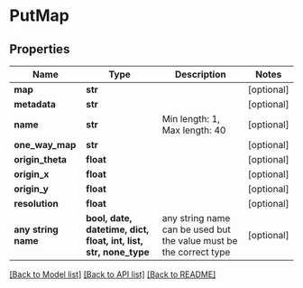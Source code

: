 # PutMap


## Properties
Name | Type | Description | Notes
------------ | ------------- | ------------- | -------------
**map** | **str** |  | [optional] 
**metadata** | **str** |  | [optional] 
**name** | **str** | Min length: 1, Max length: 40 | [optional] 
**one_way_map** | **str** |  | [optional] 
**origin_theta** | **float** |  | [optional] 
**origin_x** | **float** |  | [optional] 
**origin_y** | **float** |  | [optional] 
**resolution** | **float** |  | [optional] 
**any string name** | **bool, date, datetime, dict, float, int, list, str, none_type** | any string name can be used but the value must be the correct type | [optional]

[[Back to Model list]](../README.md#documentation-for-models) [[Back to API list]](../README.md#documentation-for-api-endpoints) [[Back to README]](../README.md)


